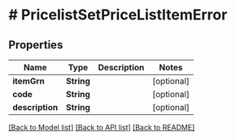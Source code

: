 # # PricelistSetPriceListItemError


## Properties 


Name | Type | Description | Notes
------------ | ------------- | ------------- | -------------
**itemGrn**| **String** |   | [optional]
**code**| **String** |   | [optional]
**description**| **String** |   | [optional]


[[Back to Model list]](../../README.md#models) [[Back to API list]](../../README.md#endpoints) [[Back to README]](../../README.md)

